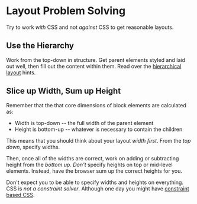 # Layout Problem Solving

Try to work _with_ CSS and not _against_ CSS to get reasonable layouts.

## Use the Hierarchy

Work from the top-down in structure.
Get parent elements styled and laid out well, then fill out the content within them.
Read over the [hierarchical layout](/notes/layout-hierarchy.md) hints.

## Slice up Width, Sum up Height

Remember that the that core dimensions of block elements are calculated as:

* Width is top-down -- the full width of the parent element
* Height is bottom-up -- whatever is necessary to contain the children

This means that you should think about your layout _width first_.
From the _top down_, specify widths.

Then, once all of the widths are correct, work on adding or subtracting height from the _bottom up_.
_Don't_ specify heights on top or mid-level elements.
Instead, have the browser sum up the correct heights for you.

Don't expect you to be able to specify widths and heights on everything.
CSS is _not a constraint solver_.
Although one day you might have [constraint based CSS](http://gridstylesheets.org/guides/ccss/).
